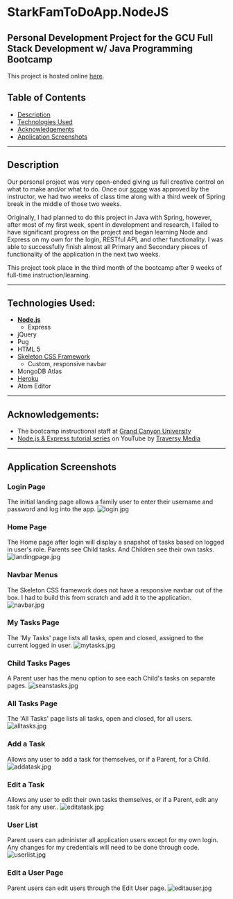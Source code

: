 # StarkFamToDoApp.NodeJS
## Personal Development Project for the GCU Full Stack Development w/ Java Programming Bootcamp

This project is hosted online [here](https://tws-app01.herokuapp.com/).

## Table of Contents

- [Description](#description)
- [Technologies Used](#technologies-used)
- [Acknowledgements](#acknowledgements)
- [Application Screenshots](#application-screenshots)

---
## Description
Our personal project was very open-ended giving us full creative control on what to make and/or what to do. Once our [scope](https://docs.google.com/document/d/1CXKu2SBiXJTveR-7KPmo8l-QiKO1IWxiq9o06056mg0/edit?usp=sharing) was approved by the instructor, we had two weeks of class time along with a third week of Spring break in the middle of those two weeks.  

Originally, I had planned to do this project in Java with Spring, however, after most of my first week, spent in development and research, I failed to have significant progress on the project and began learning Node and Express on my own for the login, RESTful API, and other functionality.  I was able to successfully finish almost all Primary and Secondary pieces of functionality of the application in the next two weeks.

This project took place in the third month of the bootcamp after 9 weeks of full-time instruction/learning.  

---
## Technologies Used:
- [**Node.js**](https://nodejs.org/en/)
  - Express
- jQuery
- Pug
- HTML 5
- [Skeleton CSS Framework](http://getskeleton.com/)
  - Custom, responsive navbar
- MongoDB Atlas
- [Heroku](https://www.heroku.com/)
- Atom Editor

---
## Acknowledgements:

- The bootcamp instructional staff at [Grand Canyon University](https://www.gcu.edu/degree-programs/java-programming-certificate)
- [Node.js & Express tutorial series](https://www.youtube.com/playlist?list=PLillGF-RfqbYRpji8t4SxUkMxfowG4Kqp) on YouTube by [Traversy Media](https://www.youtube.com/channel/UC29ju8bIPH5as8OGnQzwJyA)

---
## Application Screenshots

### **Login Page**
The initial landing page allows a family user to enter their username and password and log into the app.
![login.jpg](/screenshots/login.jpg)

### **Home Page**
The Home page after login will display a snapshot of tasks based on logged in user's role.  Parents see Child tasks.  And Children see their own tasks.
![landingpage.jpg](/screenshots/landingpage.jpg)

### **Navbar Menus**
The Skeleton CSS framework does not have a responsive navbar out of the box. I had to build this from scratch and add it to the application.
![navbar.jpg](/screenshots/navbar.jpg)

### **My Tasks Page**
The 'My Tasks' page lists all tasks, open and closed, assigned to the current logged in user.
![mytasks.jpg](/screenshots/mytasks.jpg)

### **Child Tasks Pages**
A Parent user has the menu option to see each Child's tasks on separate pages.
![seanstasks.jpg](/screenshots/seanstasks.jpg)

### **All Tasks Page**
The 'All Tasks' page lists all tasks, open and closed, for all users. 
![alltasks.jpg](/screenshots/alltasks.jpg)

### **Add a Task**
Allows any user to add a task for themselves, or if a Parent, for a Child.
![addatask.jpg](/screenshots/addatask.jpg)

### **Edit a Task**
Allows any user to edit their own tasks themselves, or if a Parent, edit any task for any user..
![editatask.jpg](/screenshots/editatask.jpg)

### **User List**
Parent users can administer all application users except for my own login.  Any changes for my credentials will need to be done through code.
![userlist.jpg](/screenshots/userlist.jpg)

### **Edit a User Page**
Parent users can edit users through the Edit User page.
![editauser.jpg](/screenshots/editauser.jpg)
